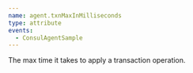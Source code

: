 ```yaml
---
name: agent.txnMaxInMilliseconds
type: attribute
events:
  - ConsulAgentSample
---
```


The max time it takes to apply a transaction operation.